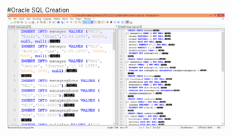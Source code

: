 #Oracle SQL Creation
![Screenshot](https://github.com/ArundeepChohan/Summary/blob/master/Oracle.png)
